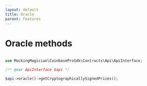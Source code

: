 ```yaml
---
layout: default
title: Oracle
parent: Features
---
```


# Oracle methods

```php

use MockingMagician\CoinbaseProSdk\Contracts\Api\ApiInterface;

/** @var ApiInterface $api */

$api->oracle()->getCryptographicallySignedPrices();

```
